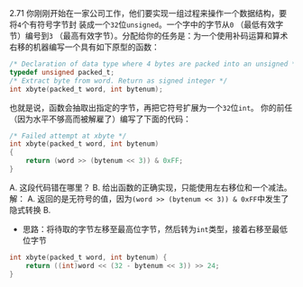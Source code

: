 2.71 你刚刚开始在一家公司工作，他们要实现一组过程来操作一个数据结构，要将`4`个有符号字节封
装成一个`32`位`unsigned`。一个字中的字节从`0` （最低有效字节）编号到`3` （最高有效字节）。分配给你的任务是：为一个使用补码运算和算术右移的机器编写一个具有如下原型的函数：
```c
/* Declaration of data type where 4 bytes are packed into an unsigned */
typedef unsigned packed_t;
/* Extract byte from word. Return as signed integer */
int xbyte(packed_t word, int bytenum);
```
也就是说，函数会抽取出指定的字节，再把它符号扩展为一个`32`位`int`。
你的前任（因为水平不够高而被解雇了）编写了下面的代码：
```c
/* Failed attempt at xbyte */
int xbyte(packed_t word, int bytenum)
{
    return (word >> (bytenum << 3)) & 0xFF;
}
```
A. 这段代码错在哪里？
B. 给出函数的正确实现，只能使用左右移位和一个减法。  
解：
A. 返回的是无符号的值，因为`(word >> (bytenum << 3)) & 0xFF`中发生了隐式转换
B. 
- 思路：将待取的字节左移至最高位字节，然后转为`int`类型，接着右移至最低位字节
```c
int xbyte(packed_t word, int bytenum) {
    return ((int)word << (32 - bytenum << 3)) >> 24;
}
```